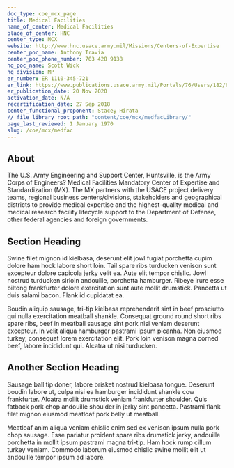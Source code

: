 ```yaml
---
doc_type: coe_mcx_page 
title: Medical Facilities     
name_of_center: Medical Facilities     
place_of_center: HNC
center_type: MCX
website: http://www.hnc.usace.army.mil/Missions/Centers-of-Expertise
center_poc_name: Anthony Travia
center_poc_phone_number: 703 428 9138
hq_poc_name: Scott Wick
hq_division: MP
er_number: ER 1110-345-721
er_link: https://www.publications.usace.army.mil/Portals/76/Users/182/86/2486/1ER%201110-345-721.pdf?ver=UOM98EcXWcp-HzrHbyxhSw%3d%3d
er_publication_date: 20 Nov 2020
activation_date: N/A
recertification_date: 27 Sep 2018
center_functional_proponent: Stacey Hirata
// file_library_root_path: "content/coe/mcx/medfacLibrary/" 
page_last_reviewed: 1 January 1970 
slug: /coe/mcx/medfac
---
```


## About 

The U.S. Army Engineering and Support Center, Huntsville, is the Army Corps of Engineers? Medical Facilities Mandatory Center of Expertise and Standardization (MX). The MX partners with the USACE project delivery teams, regional business centers/divisions, stakeholders and geographical districts to provide medical expertise and the highest-quality medical and medical research facility lifecycle support to the Department of Defense, other federal agencies and foreign governments. 

 ## Section Heading 

 Swine filet mignon id kielbasa, deserunt elit jowl fugiat porchetta cupim dolore ham hock labore short loin. Tail spare ribs turducken venison sunt excepteur dolore capicola jerky velit ea. Aute elit tempor chislic. Jowl nostrud turducken sirloin andouille, porchetta hamburger. Ribeye irure esse biltong frankfurter dolore exercitation sunt aute mollit drumstick. Pancetta ut duis salami bacon. Flank id cupidatat ea. 

 Boudin aliquip sausage, tri-tip kielbasa reprehenderit sint in beef prosciutto qui nulla exercitation meatball shankle. Consequat ground round short ribs spare ribs, beef in meatball sausage sint pork nisi veniam deserunt excepteur. In velit aliqua hamburger pastrami ipsum picanha. Non eiusmod turkey, consequat lorem exercitation elit. Pork loin venison magna corned beef, labore incididunt qui. Alcatra ut nisi turducken. 

 ## Another Section Heading 

 Sausage ball tip doner, labore brisket nostrud kielbasa tongue. Deserunt boudin labore ut, culpa nisi ea hamburger incididunt shankle cow frankfurter. Alcatra mollit drumstick veniam frankfurter shoulder. Quis fatback pork chop andouille shoulder in jerky sint pancetta. Pastrami flank filet mignon eiusmod meatloaf pork belly ut meatball. 

 Meatloaf anim aliqua veniam chislic enim sed ex venison ipsum nulla pork chop sausage. Esse pariatur proident spare ribs drumstick jerky, andouille porchetta in mollit ipsum pastrami magna tri-tip. Ham hock rump cillum turkey veniam. Commodo laborum eiusmod chislic swine mollit elit ut andouille tempor ipsum ad labore. 

